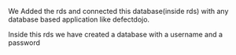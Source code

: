 We Added the rds and connected this database(inside rds) with any database based application like defectdojo.

Inside this rds we have created a database with a username and a password
